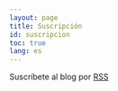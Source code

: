 ```yaml
---
layout: page
title: Suscripción
id: suscripcion
toc: true
lang: es
---
```



Suscríbete al blog por <a href="/feed.xml" target="_blank">RSS</a>

